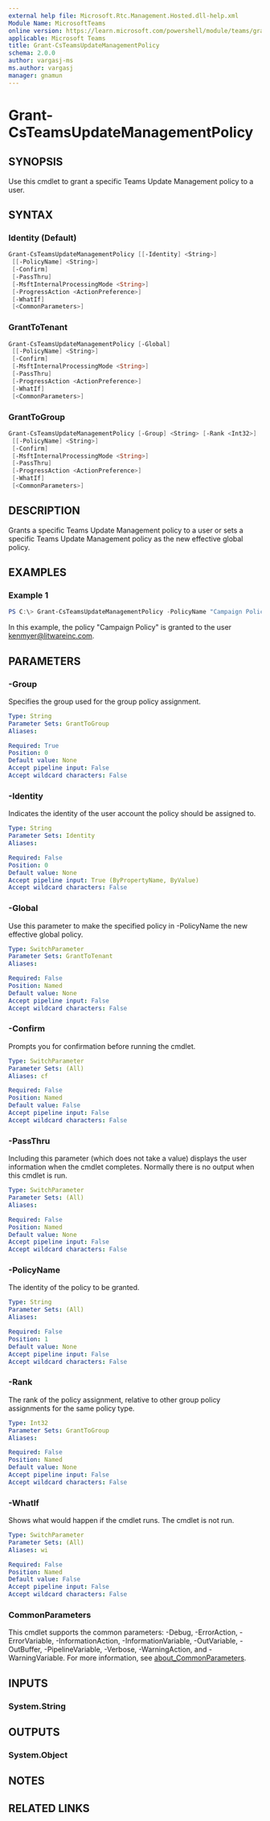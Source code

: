 ```yaml
---
external help file: Microsoft.Rtc.Management.Hosted.dll-help.xml
Module Name: MicrosoftTeams
online version: https://learn.microsoft.com/powershell/module/teams/grant-csteamsupdatemanagementpolicy
applicable: Microsoft Teams
title: Grant-CsTeamsUpdateManagementPolicy
schema: 2.0.0
author: vargasj-ms
ms.author: vargasj
manager: gnamun
---
```


# Grant-CsTeamsUpdateManagementPolicy

## SYNOPSIS
Use this cmdlet to grant a specific Teams Update Management policy to a user.

## SYNTAX

### Identity (Default)
```powershell
Grant-CsTeamsUpdateManagementPolicy [[-Identity] <String>]
 [[-PolicyName] <String>]
 [-Confirm]
 [-PassThru]
 [-MsftInternalProcessingMode <String>]
 [-ProgressAction <ActionPreference>]
 [-WhatIf]
 [<CommonParameters>]
```

### GrantToTenant
```powershell
Grant-CsTeamsUpdateManagementPolicy [-Global]
 [[-PolicyName] <String>]
 [-Confirm]
 [-MsftInternalProcessingMode <String>]
 [-PassThru]
 [-ProgressAction <ActionPreference>]
 [-WhatIf]
 [<CommonParameters>]
```

### GrantToGroup
```powershell
Grant-CsTeamsUpdateManagementPolicy [-Group] <String> [-Rank <Int32>]
 [[-PolicyName] <String>]
 [-Confirm]
 [-MsftInternalProcessingMode <String>]
 [-PassThru]
 [-ProgressAction <ActionPreference>]
 [-WhatIf]
 [<CommonParameters>]
```

## DESCRIPTION
Grants a specific Teams Update Management policy to a user or sets a specific Teams Update Management policy as the new effective global policy.

## EXAMPLES

### Example 1
```powershell
PS C:\> Grant-CsTeamsUpdateManagementPolicy -PolicyName "Campaign Policy" -Identity kenmyer@litwareinc.com
```

In this example, the policy "Campaign Policy" is granted to the user kenmyer@litwareinc.com.

## PARAMETERS

### -Group
Specifies the group used for the group policy assignment.

```yaml
Type: String
Parameter Sets: GrantToGroup
Aliases:

Required: True
Position: 0
Default value: None
Accept pipeline input: False
Accept wildcard characters: False
```

### -Identity
Indicates the identity of the user account the policy should be assigned to.

```yaml
Type: String
Parameter Sets: Identity
Aliases:

Required: False
Position: 0
Default value: None
Accept pipeline input: True (ByPropertyName, ByValue)
Accept wildcard characters: False
```

### -Global
Use this parameter to make the specified policy in -PolicyName the new effective global policy.

```yaml
Type: SwitchParameter
Parameter Sets: GrantToTenant
Aliases:

Required: False
Position: Named
Default value: None
Accept pipeline input: False
Accept wildcard characters: False
```

### -Confirm
Prompts you for confirmation before running the cmdlet.

```yaml
Type: SwitchParameter
Parameter Sets: (All)
Aliases: cf

Required: False
Position: Named
Default value: False
Accept pipeline input: False
Accept wildcard characters: False
```

### -PassThru
Including this parameter (which does not take a value) displays the user information when the cmdlet completes. Normally there is no output when this cmdlet is run.

```yaml
Type: SwitchParameter
Parameter Sets: (All)
Aliases:

Required: False
Position: Named
Default value: None
Accept pipeline input: False
Accept wildcard characters: False
```

### -PolicyName
The identity of the policy to be granted.

```yaml
Type: String
Parameter Sets: (All)
Aliases:

Required: False
Position: 1
Default value: None
Accept pipeline input: False
Accept wildcard characters: False
```

### -Rank
The rank of the policy assignment, relative to other group policy assignments for the same policy type.

```yaml
Type: Int32
Parameter Sets: GrantToGroup
Aliases:

Required: False
Position: Named
Default value: None
Accept pipeline input: False
Accept wildcard characters: False
```

### -WhatIf
Shows what would happen if the cmdlet runs.
The cmdlet is not run.

```yaml
Type: SwitchParameter
Parameter Sets: (All)
Aliases: wi

Required: False
Position: Named
Default value: False
Accept pipeline input: False
Accept wildcard characters: False
```

### CommonParameters
This cmdlet supports the common parameters: -Debug, -ErrorAction, -ErrorVariable, -InformationAction, -InformationVariable, -OutVariable, -OutBuffer, -PipelineVariable, -Verbose, -WarningAction, and -WarningVariable. For more information, see [about_CommonParameters](http://go.microsoft.com/fwlink/?LinkID=113216).

## INPUTS

### System.String

## OUTPUTS

### System.Object

## NOTES

## RELATED LINKS
